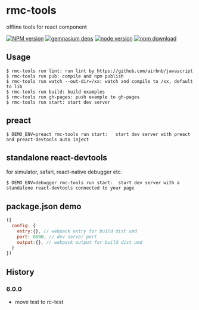 # rmc-tools

offline tools for react component

[![NPM version][npm-image]][npm-url]
[![gemnasium deps][gemnasium-image]][gemnasium-url]
[![node version][node-image]][node-url]
[![npm download][download-image]][download-url]

[npm-image]: http://img.shields.io/npm/v/rmc-tools.svg?style=flat-square
[npm-url]: http://npmjs.org/package/rmc-tools
[travis-image]: https://img.shields.io/travis/paranoidjk/rmc-tools.svg?style=flat-square
[travis-url]: https://travis-ci.org/paranoidjk/rmc-tools
[coveralls-image]: https://img.shields.io/coveralls/paranoidjk/rmc-tools.svg?style=flat-square
[coveralls-url]: https://coveralls.io/r/paranoidjk/rmc-tools?branch=master
[gemnasium-image]: http://img.shields.io/gemnasium/paranoidjk/rmc-tools.svg?style=flat-square
[gemnasium-url]: https://gemnasium.com/paranoidjk/rmc-tools
[node-image]: https://img.shields.io/badge/node.js-%3E=_0.11-green.svg?style=flat-square
[node-url]: http://nodejs.org/download/
[download-image]: https://img.shields.io/npm/dm/rmc-tools.svg?style=flat-square
[download-url]: https://npmjs.org/package/rmc-tools

## Usage

```
$ rmc-tools run lint: run lint by https://github.com/airbnb/javascript
$ rmc-tools run pub: compile and npm publish
$ rmc-tools run watch --out-dir=/xx: watch and compile to /xx, default to lib
$ rmc-tools run build: build examples
$ rmc-tools run gh-pages: push example to gh-pages
$ rmc-tools run start: start dev server
```

## preact


```
$ DEMO_ENV=preact rmc-tools run start:   start dev server with preact and preact-devtools auto inject
```

## standalone react-devtools

for simulator, safari, react-native debugger etc.


```
$ DEMO_ENV=debugger rmc-tools run start:  start dev server with a standalone react-devtools connected to your page
```

## package.json demo

```js
({
  config: {
    entry:{}, // webpack entry for build dist umd
    port: 8000, // dev server port
    output:{}, // webpack output for build dist umd
  }
})
```

## History

### 6.0.0

- move test to rc-test
